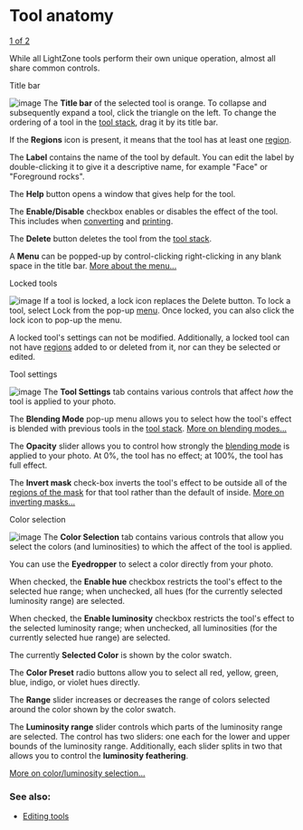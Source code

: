 Tool anatomy
============

[1 of 2](Tool_Anatomy-Menu.html)

While all LightZone tools perform their own unique operation, almost all
share common controls.

Title bar

![image](images/Tool_Anatomy-en.png) The **Title bar** of the selected
tool is orange. To collapse and subsequently expand a tool, click the
triangle on the left. To change the ordering of a tool in the [tool
stack](Tool_Stack.html), drag it by its title bar.

If the **Regions** icon is present, it means that the tool has at least
one [region](Regions.html).

The **Label** contains the name of the tool by default. You can edit the
label by double-clicking it to give it a descriptive name, for example
"Face" or "Foreground rocks".

The **Help** button opens a window that gives help for the tool.

The **Enable/Disable** checkbox enables or disables the effect of the
tool. This includes when [converting](Converting.html) and
[printing](Printing.html).

The **Delete** button deletes the tool from the [tool
stack](Tool_Stack.html).

A **Menu** can be popped-up by control-clicking right-clicking in any
blank space in the title bar. [More about the
menu...](Tool_Anatomy-Menu.html)

Locked tools

![image](images/Tool-Disabled-en.png) If a tool is locked, a lock icon
replaces the Delete button. To lock a tool, select Lock from the pop-up
[menu](Tool_Anatomy-Menu.html). Once locked, you can also click the lock
icon to pop-up the menu.

A locked tool's settings can not be modified. Additionally, a locked
tool can not have [regions](Regions.html) added to or deleted from it,
nor can they be selected or edited.

Tool settings

![image](images/Tool_Tab-Tool_Settings-en.png) The **Tool Settings** tab
contains various controls that affect *how* the tool is applied to your
photo.

The **Blending Mode** pop-up menu allows you to select how the tool's
effect is blended with previous tools in the [tool
stack](Tool_Stack.html). [More on blending modes...](Blend_Modes.html)

The **Opacity** slider allows you to control how strongly the [blending
mode](Blend_Modes.html) is applied to your photo. At 0%, the tool has no
effect; at 100%, the tool has full effect.

The **Invert mask** check-box inverts the tool's effect to be outside
all of the [regions of the mask](Regions.html) for that tool rather than
the default of inside. [More on inverting
masks...](Regions-Inverting.html)

Color selection

![image](images/Tool_Tab-Color_Selection-en.png) The **Color Selection**
tab contains various controls that allow you select the colors (and
luminosities) to which the affect of the tool is applied.

You can use the **Eyedropper** to select a color directly from your
photo.

When checked, the **Enable hue** checkbox restricts the tool's effect to
the selected hue range; when unchecked, all hues (for the currently
selected luminosity range) are selected.

When checked, the **Enable luminosity** checkbox restricts the tool's
effect to the selected luminosity range; when unchecked, all
luminosities (for the currently selected hue range) are selected.

The currently **Selected Color** is shown by the color swatch.

The **Color Preset** radio buttons allow you to select all red, yellow,
green, blue, indigo, or violet hues directly.

The **Range** slider increases or decreases the range of colors selected
around the color shown by the color swatch.

The **Luminosity range** slider controls which parts of the luminosity
range are selected. The control has two sliders: one each for the lower
and upper bounds of the luminosity range. Additionally, each slider
splits in two that allows you to control the **luminosity feathering**.

[More on color/luminosity selection...](Color_Luminosity_Selection.html)

### See also:

-   [Editing tools](Tools-Editing.html)

